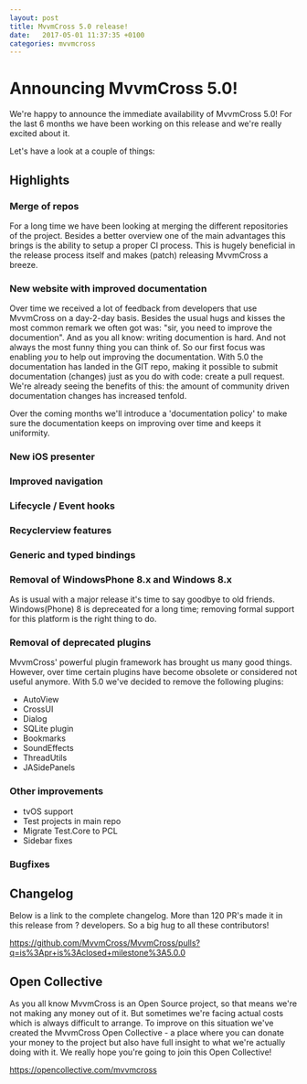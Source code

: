 ```yaml
---
layout: post
title: MvvmCross 5.0 release!
date:   2017-05-01 11:37:35 +0100
categories: mvvmcross
---
```


# Announcing MvvmCross 5.0!
We're happy to announce the immediate availability of MvvmCross 5.0!
For the last 6 months we have been working on this release and we're really excited about it.

Let's have a look at a couple of things:

## Highlights

### Merge of repos
For a long time we have been looking at merging the different repositories of the project.
Besides a better overview one of the main advantages this brings is the ability to setup a proper CI process.
This is hugely beneficial in the release process itself and makes (patch) releasing MvvmCross a breeze. 

### New website with improved documentation
Over time we received a lot of feedback from developers that use MvvmCross on a day-2-day basis. Besides the usual
hugs and kisses the most common remark we often got was: "sir, you need to improve the documention". And as you all know: writing documention is hard. And not always the most funny thing you can think of. So our first focus was enabling *you* to help out improving the documentation. With 5.0 the documentation has landed in the GIT repo, making it possible to submit documentation (changes) just as you do with code: create a pull request. We're already seeing the benefits of this: the amount of community driven documentation changes has increased tenfold. 

Over the coming months we'll introduce a 'documentation policy' to make sure the documentation keeps on improving over time and keeps it uniformity.

### New iOS presenter

### Improved navigation

### Lifecycle / Event hooks

### Recyclerview features

### Generic and typed bindings

### Removal of WindowsPhone 8.x and Windows 8.x
As is usual with a major release it's time to say goodbye to old friends. Windows(Phone) 8 is depreceated for a long time; removing formal support for this platform is the right thing to do. 
### Removal of deprecated plugins
MvvmCross' powerful plugin framework has brought us many good things. However, over time certain plugins have become obsolete or considered not useful anymore. With 5.0 we've decided to remove the following plugins:

* AutoView 
* CrossUI
* Dialog
* SQLite plugin
* Bookmarks
* SoundEffects
* ThreadUtils
* JASidePanels

### Other improvements

* tvOS support
* Test projects in main repo
* Migrate Test.Core to PCL 
* Sidebar fixes

### Bugfixes

## Changelog

Below is a link to the complete changelog. More than 120 PR's made it in this release from ? developers. So a big hug to all these contributors!

https://github.com/MvvmCross/MvvmCross/pulls?q=is%3Apr+is%3Aclosed+milestone%3A5.0.0

## Open Collective

As you all know MvvmCross is an Open Source project, so that means we're not making any money out of it. But sometimes we're facing actual costs which is always difficult to arrange. To improve on this situation we've created the MvvmCross Open Collective - a place where you can donate your money to the project but also have full insight to what we're actually doing with it. We really hope you're going to join this Open Collective!

https://opencollective.com/mvvmcross
